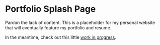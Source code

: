 # Portfolio Splash Page

Pardon the lack of content. This is a placeholder for my personal website that will eventually feature my portfolio and resume.

In the meantime, check out this little [work in progress](https://alexlinek.com).
